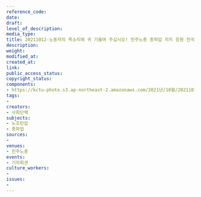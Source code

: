 ```yaml
---
reference_code: 
date: 
draft: 
level_of_description: 
media_type: 
title: 20211012-노동자의 목소리에 귀 기울여 주십시오! 민주노총 총파업 지지 응원 전국민중행동(준) 기자회견
description: 
weight: 
modified_at: 
created_at: 
link: 
public_access_status: 
copyright_status: 
components:
- https://kctu-photo.s3.ap-northeast-2.amazonaws.com/2021년/10월/20211012-노동자의+목소리에+귀+기울여+주십시오!+민주노총+총파업+지지+응원+전국민중행동(준)+기자회견/_1D29474.jpg
tags:
- 
creators:
- 사회단체
subjects:
- 노조탄압
- 총파업
sources:
- 
venues:
- 민주노총
events:
- 기자회견
culture_workers:
- 
issues:
- 
---
```


